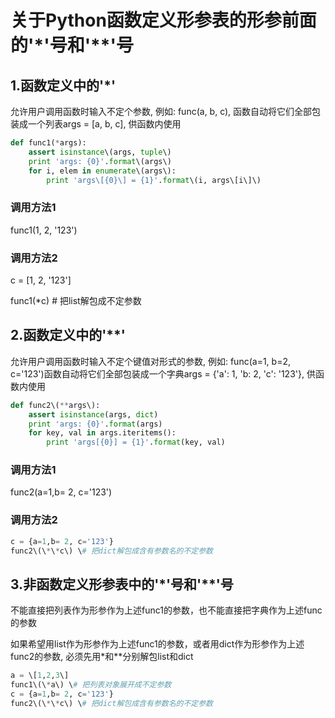 # 关于Python函数定义形参表的形参前面的'\*'号和'\*\*'号

## 1.函数定义中的'\*'

允许用户调用函数时输入不定个参数, 例如: func\(a, b, c\), 函数自动将它们全部包装成一个列表args = \[a, b, c\], 供函数内使用

``` python
def func1(*args):
    assert isinstance\(args, tuple\)
    print 'args: {0}'.format\(args\)
    for i, elem in enumerate\(args\):
        print 'args\[{0}\] = {1}'.format\(i, args\[i\]\)
```

### 调用方法1

func1\(1, 2, '123'\)

### 调用方法2

c = \[1, 2, '123'\]

func1\(\*c\) \# 把list解包成不定参数

## 2.函数定义中的'\*\*'

允许用户调用函数时输入不定个键值对形式的参数, 例如: func\(a=1, b=2, c='123'\)函数自动将它们全部包装成一个字典args = {'a': 1, 'b: 2, 'c': '123'}, 供函数内使用
``` python
def func2\(**args\):
    assert isinstance(args, dict)
    print 'args: {0}'.format(args)
    for key, val in args.iteritems():
        print 'args[{0}] = {1}'.format(key, val)
```

### 调用方法1

func2\(a=1,b= 2, c='123'\)

### 调用方法2
``` python
c = {a=1,b= 2, c='123'}
func2\(\*\*c\) \# 把dict解包成含有参数名的不定参数
```
## 3.非函数定义形参表中的'\*'号和'\*\*'号

不能直接把列表作为形参作为上述func1的参数，也不能直接把字典作为上述func的参数

如果希望用list作为形参作为上述func1的参数，或者用dict作为形参作为上述func2的参数, 必须先用\*和\*\*分别解包list和dict
``` python
a = \[1,2,3\]
func1\(\*a\) \# 把列表对象展开成不定参数
c = {a=1,b= 2, c='123'}
func2\(\*\*c\) \# 把dict解包成含有参数名的不定参数
```
